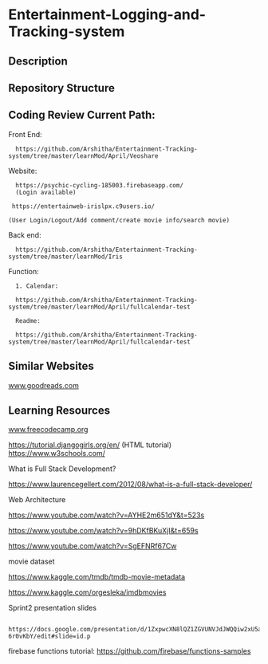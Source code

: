 # Entertainment-Logging-and-Tracking-system

## Description

## Repository Structure

## Coding Review Current Path:

Front End: 

      https://github.com/Arshitha/Entertainment-Tracking-system/tree/master/learnMod/April/Veoshare

Website:

      https://psychic-cycling-185003.firebaseapp.com/
      (Login available)

     https://entertainweb-irislpx.c9users.io/

    (User Login/Logout/Add comment/create movie info/search movie)

Back end:

      https://github.com/Arshitha/Entertainment-Tracking-system/tree/master/learnMod/Iris

Function:

      1. Calendar:
      
      https://github.com/Arshitha/Entertainment-Tracking-system/tree/master/learnMod/April/fullcalendar-test

      Readme:
      
      https://github.com/Arshitha/Entertainment-Tracking-system/tree/master/learnMod/April/fullcalendar-test

## Similar Websites
www.goodreads.com

## Learning Resources
www.freecodecamp.org

https://tutorial.djangogirls.org/en/
(HTML tutorial)
https://www.w3schools.com/

What is Full Stack Development?

https://www.laurencegellert.com/2012/08/what-is-a-full-stack-developer/

Web Architecture

https://www.youtube.com/watch?v=AYHE2m651dY&t=523s

https://www.youtube.com/watch?v=9hDKfBKuXjI&t=659s

https://www.youtube.com/watch?v=SgEFNRf67Cw

 movie dataset
 
 https://www.kaggle.com/tmdb/tmdb-movie-metadata
 
 https://www.kaggle.com/orgesleka/imdbmovies
 
 
 Sprint2 presentation slides
 
      https://docs.google.com/presentation/d/1ZxpwcXN8lQZ1ZGVUNVJdJWQQiw2xU5a7UEK-6r0vKbY/edit#slide=id.p
 
 
 firebase functions tutorial:
 https://github.com/firebase/functions-samples
